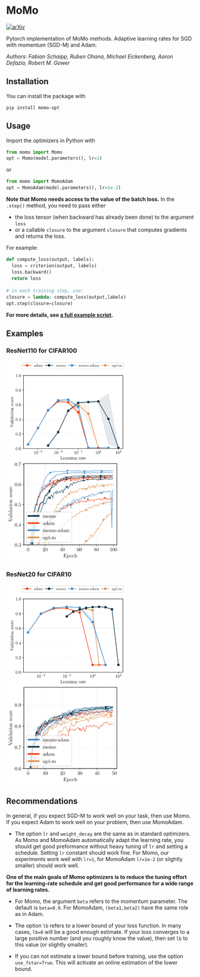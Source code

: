 # MoMo
[![arXiv](https://img.shields.io/badge/arXiv-2305.07583-b31b1b.svg)](https://arxiv.org/abs/2305.07583)

Pytorch implementation of MoMo methods. Adaptive learning rates for SGD with momentum (SGD-M) and Adam. 

*Authors: Fabian Schaipp, Ruben Ohana, Michael Eickenberg, Aaron Defazio, Robert M. Gower*

## Installation

You can install the package with

```
pip install momo-opt
```

## Usage

Import the optimizers in Python with

``` python
from momo import Momo
opt = Momo(model.parameters(), lr=1)
```
or

``` python
from momo import MomoAdam
opt = MomoAdam(model.parameters(), lr=1e-2)
```

**Note that Momo needs access to the value of the batch loss.** 
In the ``.step()`` method, you need to pass either 
* the loss tensor (when backward has already been done) to the argument `loss`
* or a callable ``closure`` to the argument `closure` that computes gradients and returns the loss. 

For example:

``` python
def compute_loss(output, labels):
  loss = criterion(output, labels)
  loss.backward()
  return loss

# in each training step, use:
closure = lambda: compute_loss(output,labels)
opt.step(closure=closure)
```
**For more details, see [a full example script](example.py).**




## Examples

### ResNet110 for CIFAR100

<p float="left">
    <img src="png/cifar100_resnet110.png" width="320" />
    <img src="png/cifar100_resnet110_training.png" width="305" />
</p>

### ResNet20 for CIFAR10


<p float="left">
    <img src="png/cifar10_resnet20.png" width="320" />
    <img src="png/cifar10_resnet20_training.png" width="305" />
</p>


## Recommendations

In general, if you expect SGD-M to work well on your task, then use Momo. If you expect Adam to work well on your problem, then use MomoAdam.

* The option `lr` and `weight_decay` are the same as in standard optimizers. As Momo and MomoAdam automatically adapt the learning rate, you should get good preformance without heavy tuning of `lr` and setting a schedule. Setting `lr` constant should work fine. For Momo, our experiments work well with `lr=1`, for MomoAdam `lr=1e-2` (or slightly smaller) should work well.

**One of the main goals of Momo optimizers is to reduce the tuning effort for the learning-rate schedule and get good performance for a wide range of learning rates.**

* For Momo, the argument `beta` refers to the momentum parameter. The default is `beta=0.9`. For MomoAdam, `(beta1,beta2)` have the same role as in Adam.

* The option `lb` refers to a lower bound of your loss function. In many cases, `lb=0` will be a good enough estimate. If your loss converges to a large positive number (and you roughly know the value), then set `lb` to this value (or slightly smaller). 

* If you can not estimate a lower bound before training, use the option `use_fstar=True`. This will activate an online estimation of the lower bound.


